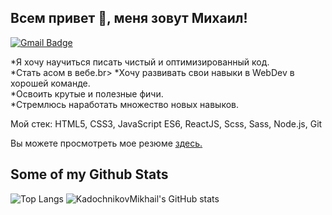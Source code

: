 ## Всем привет 👋, меня зовут Михаил!
[![Gmail Badge](https://img.shields.io/badge/-mihaKaDAl2003@gmail.com-c14438?style=flat&logo=Gmail&logoColor=white&link=mailto:mihaKaDAl2003@gmail.com)](mailto:mihaKaDAl2003@gmail.com) 

*Я хочу научиться писать чистый и оптимизированный код.<br>
*Стать асом в вебе.br>
*Хочу развивать свои навыки в WebDev в хорошей команде.<br>
*Освоить  крутые и полезные фичи.<br>
*Стремлюсь наработать множество новых навыков.<br>

Мой стек: HTML5, CSS3, JavaScript ES6, ReactJS, Scss, Sass, Node.js, Git</p><p align='left'> Вы можете просмотреть мое резюме <a href='https://ekaterinburg.hh.ru/resume/bf92e40fff09bbdad80039ed1f70656e4a634d?disableBrowserCache=true&hhtmFrom=resume_list&print=true ' target=_blank><u>здесь</u>.</a></p>
## Some of my Github Stats

![Top Langs](https://github-readme-stats.vercel.app/api/top-langs/?username=KadochnikovMikhail&show_icons=tru)
![KadochnikovMikhail's GitHub stats](https://github-readme-stats.vercel.app/api?username=KadochnikovMikhail)
